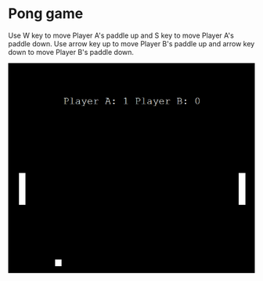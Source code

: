 # Pong game
Use W key to move Player A's paddle up and S key to move Player A's paddle down. Use arrow key up to move Player B's paddle up and arrow key down to move Player B's paddle down.

![PongScreenshot](/Pong/PongScreenshot.PNG)
